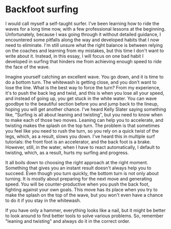# Backfoot surfing

I would call myself a self-taught surfer. I've been learning how to ride the waves for a long time now, with a few professional lessons at the beginning. Unfortunately, because I was going through it without detailed guidance, I encountered some pitfalls along the way and developed habits that I now need to eliminate. I'm still unsure what the right balance is between relying on the coaches and learning from my mistakes, but this time I don't want to write about it. Instead, in this essay, I will focus on one bad habit I developed in surfing that hinders me from achieving enough speed to ride the face of the wave.

Imagine yourself catching an excellent wave. You go down, and it is time to do a bottom turn. The whitewash is getting close, and you don't want to lose the line. What is the best way to force the turn? From my experience, it's to push the back leg and twist, and this is when you lose all your speed, and instead of going up, you get stuck in the white water. You can wave goodbye to the beautiful section before you and jump back to the lineup, hoping you will get another chance. I've heard Kelly Slater saying something like, "Surfing is all about leaning and twisting", but you need to know when to make each of those two moves. Leaning can help you to accelerate, and twisting makes the splash on the top turn. The problem is that sometimes you feel like you need to rush the turn, so you rely on a quick twist of the legs, which, as a result, slows you down. I've heard this in multiple surf tutorials: the front foot is an accelerator, and the back foot is a brake. However, still, in the water, when I have to react automatically, I default to twisting, which, as a result, hurts my surfing and progress.

It all boils down to choosing the right approach at the right moment. Something that gives you an instant result doesn't always help you to succeed. Even though you turn quickly, the bottom turn is not only about turning. It is mostly about preparing for the next move and generating speed. You will be counter-productive when you push the back foot, fighting against your own goals. This move has its place when you try to make the splash on the top of the wave, but you won't even have a chance to do it if you stay in the whitewash.

If you have only a hammer, everything looks like a nail, but it might be better to look around to find better tools to solve various problems. So, remember "leaning and twisting" and always do it in the correct order.
